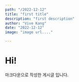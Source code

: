 ```yaml
---
path: "/2022-12-12"
title: "first title"
description: "first description"
author: "Vive Kang"
date: "2022-12-12"
image: "image url...."

---
```

    
# Hi!
    
마크다운으로 작성한 게시글 입니다.